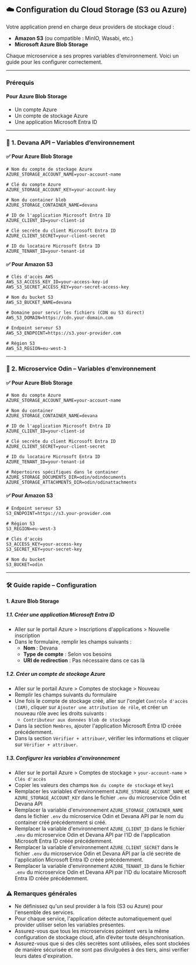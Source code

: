 ## ☁️ Configuration du Cloud Storage (S3 ou Azure)

Votre application prend en charge deux providers de stockage cloud :

- **Amazon S3** (ou compatible : MinIO, Wasabi, etc.)
- **Microsoft Azure Blob Storage**

Chaque microservice a ses propres variables d’environnement. Voici un guide pour les configurer correctement.

---

### Prérequis

#### Pour Azure Blob Storage

- Un compte Azure
- Un compte de stockage Azure
- Une application Microsoft Entra ID

---


### 🔧 1. Devana API – Variables d’environnement

#### ✅ Pour Azure Blob Storage

```env
# Nom du compte de stockage Azure
AZURE_STORAGE_ACCOUNT_NAME=your-account-name

# Clé du compte Azure
AZURE_STORAGE_ACCOUNT_KEY=your-account-key

# Nom du container blob
AZURE_STORAGE_CONTAINER_NAME=devana

# ID de l'application Microsoft Entra ID
AZURE_CLIENT_ID=your-client-id

# Clé secrète du client Microsoft Entra ID
AZURE_CLIENT_SECRET=your-client-secret

# ID du locataire Microsoft Entra ID
AZURE_TENANT_ID=your-tenant-id
```

#### ✅ Pour Amazon S3

```env
# Clés d'accès AWS
AWS_S3_ACCESS_KEY_ID=your-access-key-id
AWS_S3_SECRET_ACCESS_KEY=your-secret-access-key

# Nom du bucket S3
AWS_S3_BUCKET_NAME=devana

# Domaine pour servir les fichiers (CDN ou S3 direct)
AWS_S3_DOMAIN=https://cdn.your-domain.com

# Endpoint serveur S3
AWS_S3_ENDPOINT=https://s3.your-provider.com

# Région S3
AWS_S3_REGION=eu-west-3
```

---

### 🔧 2. Microservice Odin – Variables d’environnement

#### ✅ Pour Azure Blob Storage

```env
# Nom du compte Azure
AZURE_STORAGE_ACCOUNT_NAME=your-account-name

# Nom du container
AZURE_STORAGE_CONTAINER_NAME=devana

# ID de l'application Microsoft Entra ID
AZURE_CLIENT_ID=your-client-id

# Clé secrète du client Microsoft Entra ID
AZURE_CLIENT_SECRET=your-client-secret

# ID du locataire Microsoft Entra ID
AZURE_TENANT_ID=your-tenant-id

# Répertoires spécifiques dans le container
AZURE_STORAGE_DOCUMENTS_DIR=odin/odindocuments
AZURE_STORAGE_ATTACHMENTS_DIR=odin/odinattachments
```

#### ✅ Pour Amazon S3

```env
# Endpoint serveur S3
S3_ENDPOINT=https://s3.your-provider.com

# Région S3
S3_REGION=eu-west-3

# Clés d'accès
S3_ACCESS_KEY=your-access-key
S3_SECRET_KEY=your-secret-key

# Nom du bucket
S3_BUCKET=odin
```

---

### 🛠️ Guide rapide – Configuration

#### 1. Azure Blob Storage

##### 1.1. Créer une application Microsoft Entra ID
- Aller sur le portail Azure > Inscriptions d'applications > Nouvelle inscription
- Dans le formulaire, remplir les champs suivants :
  - **Nom** : Devana
  - **Type de compte** : Selon vos besoins
  - **URI de redirection** : Pas nécessaire dans ce cas là

##### 1.2. Créer un compte de stockage Azure
- Aller sur le portail Azure > Comptes de stockage > Nouveau
- Remplir les champs suivants du formulaire
- Une fois le compte de stockage créé, aller sur l'onglet `Controle d'accès (IAM)`, cliquer sur `Ajouter une attribution de rôle`, et créer un nouveau rôle avec les droits suivants :
  - `Contributeur aux données blob de stockage`
- Dans la section `Membres`, ajouter l'application Microsoft Entra ID créée précédemment.
- Dans la section `Vérifier + attribuer`, vérifier les informations et cliquer sur `Vérifier + attribuer`.

##### 1.3. Configurer les variables d'environnement
- Aller sur le portail Azure > Comptes de stockage > `your-account-name` > `Clés d'accès`
- Copier les valeurs des champs `Nom du compte de stockage` et `key1`
- Remplacer les variables d'environnement `AZURE_STORAGE_ACCOUNT_NAME` et `AZURE_STORAGE_ACCOUNT_KEY` dans le fichier `.env` du microservice Odin et Devana API
- Remplacer la variable d'environnement `AZURE_STORAGE_CONTAINER_NAME` dans le fichier `.env` du microservice Odin et Devana API par le nom du container créé précédemment si créé.
- Remplacer la variable d'environnement `AZURE_CLIENT_ID` dans le fichier `.env` du microservice Odin et Devana API par l'ID de l'application Microsoft Entra ID créée précédemment.
- Remplacer la variable d'environnement `AZURE_CLIENT_SECRET` dans le fichier `.env` du microservice Odin et Devana API par la clé secrète de l'application Microsoft Entra ID créée précédemment.
- Remplacer la variable d'environnement `AZURE_TENANT_ID` dans le fichier `.env` du microservice Odin et Devana API par l'ID du locataire Microsoft Entra ID créée précédemment.



### ⚠️ Remarques générales

- Ne définissez qu'un seul provider à la fois (S3 ou Azure) pour l'ensemble des services.
- Pour chaque service, l'application détecte automatiquement quel provider utiliser selon les variables présentes.
- Assurez-vous que tous les microservices pointent vers la même configuration de stockage cloud, afin d’éviter toute désynchronisation.
- Assurez-vous que si des clés secrètes sont utilisées, elles sont stockées de manière sécurisée et ne sont pas divulguées à des tiers, ainsi verifier leurs dates d'expiration.
